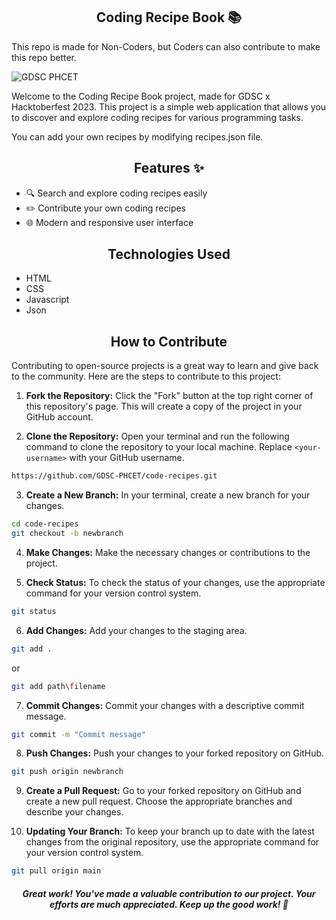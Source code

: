 <h2 align=center> Coding Recipe Book 📚 </h2>

This repo is made for Non-Coders, but Coders can also contribute to make this repo better.

![GDSC PHCET](https://github.com/GDSC-PHCET/todo-list/assets/46837876/977b90ea-1d26-4c51-91db-f71c604f38ad)

Welcome to the Coding Recipe Book project, made for GDSC x Hacktoberfest 2023. This project is a simple web application that allows you to discover and explore coding recipes for various programming tasks.

You can add your own recipes by modifying recipes.json file.

<h2 align=center> Features ✨ </h2>

- 🔍 Search and explore coding recipes easily
- ✏️ Contribute your own coding recipes
- 🌐 Modern and responsive user interface

<h2 align=center> Technologies Used </h2>

- HTML
- CSS
- Javascript
- Json

<h2 align=center> How to Contribute </h2>

Contributing to open-source projects is a great way to learn and give back to the community. Here are the steps to contribute to this project:

1. **Fork the Repository:** Click the "Fork" button at the top right corner of this repository's page. This will create a copy of the project in your GitHub account.

2. **Clone the Repository:** Open your terminal and run the following command to clone the repository to your local machine. Replace `<your-username>` with your GitHub username.

```bash
https://github.com/GDSC-PHCET/code-recipes.git 
```

3. **Create a New Branch:** In your terminal, create a new branch for your changes.

```bash
cd code-recipes
git checkout -b newbranch
```
4. **Make Changes:** Make the necessary changes or contributions to the project.

5. **Check Status:** To check the status of your changes, use the appropriate command for your version control system.
```bash
git status
```
6. **Add Changes:** Add your changes to the staging area.
```bash
git add .
```
or
```bash
git add path\filename
```
7. **Commit Changes:** Commit your changes with a descriptive commit message.
```bash
git commit -m "Commit message"
```
8. **Push Changes:** Push your changes to your forked repository on GitHub.
```bash
git push origin newbranch
```
9. **Create a Pull Request:** Go to your forked repository on GitHub and create a new pull request. Choose the appropriate branches and describe your changes.

10. **Updating Your Branch:** To keep your branch up to date with the latest changes from the original repository, use the appropriate command for your version control system.
```bash
git pull origin main
```


<h5 align=center> Great work! You've made a valuable contribution to our project. Your efforts are much appreciated. Keep up the good work! 🙌 </h5>
